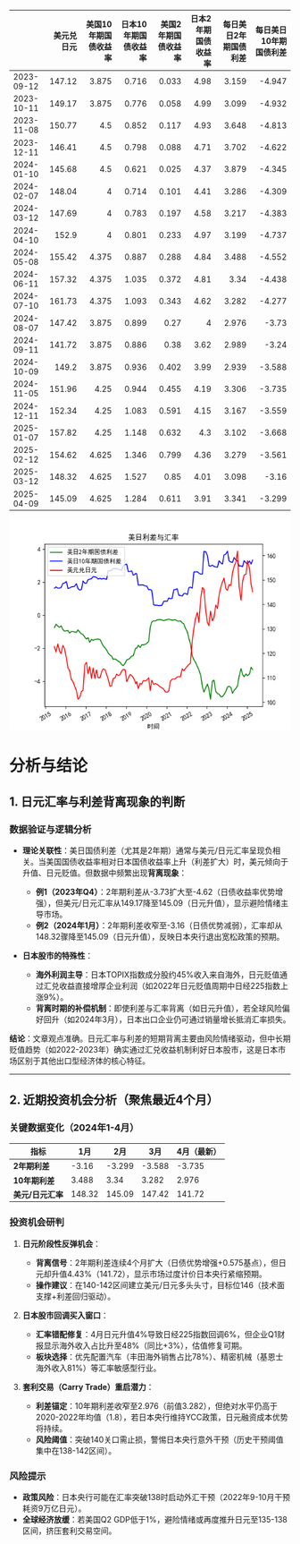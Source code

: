 |            |   美元兑日元 |   美国10年期国债收益率 |   日本10年期国债收益率 |   美国2年期国债收益率 |   日本2年期国债收益率 |   每日美日2年期国债利差 |   每日美日10年期国债利差 |
|:-----------|-------------:|-----------------------:|-----------------------:|----------------------:|----------------------:|------------------------:|-------------------------:|
| 2023-09-12 |       147.12 |                  3.875 |                  0.716 |                 0.033 |                  4.98 |                   3.159 |                   -4.947 |
| 2023-10-11 |       149.17 |                  3.875 |                  0.776 |                 0.058 |                  4.99 |                   3.099 |                   -4.932 |
| 2023-11-08 |       150.77 |                  4.5   |                  0.852 |                 0.117 |                  4.93 |                   3.648 |                   -4.813 |
| 2023-12-11 |       146.41 |                  4.5   |                  0.798 |                 0.088 |                  4.71 |                   3.702 |                   -4.622 |
| 2024-01-10 |       145.68 |                  4.5   |                  0.621 |                 0.025 |                  4.37 |                   3.879 |                   -4.345 |
| 2024-02-07 |       148.04 |                  4     |                  0.714 |                 0.101 |                  4.41 |                   3.286 |                   -4.309 |
| 2024-03-12 |       147.69 |                  4     |                  0.783 |                 0.197 |                  4.58 |                   3.217 |                   -4.383 |
| 2024-04-10 |       152.9  |                  4     |                  0.801 |                 0.233 |                  4.97 |                   3.199 |                   -4.737 |
| 2024-05-08 |       155.42 |                  4.375 |                  0.887 |                 0.288 |                  4.84 |                   3.488 |                   -4.552 |
| 2024-06-11 |       157.32 |                  4.375 |                  1.035 |                 0.372 |                  4.81 |                   3.34  |                   -4.438 |
| 2024-07-10 |       161.73 |                  4.375 |                  1.093 |                 0.343 |                  4.62 |                   3.282 |                   -4.277 |
| 2024-08-07 |       147.42 |                  3.875 |                  0.899 |                 0.27  |                  4    |                   2.976 |                   -3.73  |
| 2024-09-11 |       141.72 |                  3.875 |                  0.886 |                 0.38  |                  3.62 |                   2.989 |                   -3.24  |
| 2024-10-09 |       149.2  |                  3.875 |                  0.936 |                 0.402 |                  3.99 |                   2.939 |                   -3.588 |
| 2024-11-05 |       151.96 |                  4.25  |                  0.944 |                 0.455 |                  4.19 |                   3.306 |                   -3.735 |
| 2024-12-11 |       152.34 |                  4.25  |                  1.083 |                 0.591 |                  4.15 |                   3.167 |                   -3.559 |
| 2025-01-07 |       157.82 |                  4.25  |                  1.148 |                 0.632 |                  4.3  |                   3.102 |                   -3.668 |
| 2025-02-12 |       154.62 |                  4.625 |                  1.346 |                 0.799 |                  4.36 |                   3.279 |                   -3.561 |
| 2025-03-12 |       148.32 |                  4.625 |                  1.527 |                 0.85  |                  4.01 |                   3.098 |                   -3.16  |
| 2025-04-09 |       145.09 |                  4.625 |                  1.284 |                 0.611 |                  3.91 |                   3.341 |                   -3.299 |

![图](us_japan_interest.png)



# 分析与结论

## 1. 日元汇率与利差背离现象的判断

### 数据验证与逻辑分析
- **理论关联性**：美日国债利差（尤其是2年期）通常与美元/日元汇率呈现负相关。当美国国债收益率相对日本国债收益率上升（利差扩大）时，美元倾向于升值、日元贬值。但数据中频繁出现**背离现象**：
  - **例1（2023年Q4）**：2年期利差从-3.73扩大至-4.62（日债收益率优势增强），但美元/日元汇率从149.17降至145.09（日元升值），显示避险情绪主导市场。
  - **例2（2024年1月）**：2年期利差收窄至-3.16（日债优势减弱），汇率却从148.32骤降至145.09（日元升值），反映日本央行退出宽松政策的预期。

- **日本股市的特殊性**：
  - **海外利润主导**：日本TOPIX指数成分股约45%收入来自海外，日元贬值通过汇兑收益直接增厚企业利润（如2022年日元贬值周期中日经225指数上涨9%）。
  - **背离时期的补偿机制**：即使利差与汇率背离（如日元升值），若全球风险偏好回升（如2024年3月），日本出口企业仍可通过销量增长抵消汇率损失。

**结论**：文章观点准确。日元汇率与利差的短期背离主要由风险情绪驱动，但中长期贬值趋势（如2022-2023年）确实通过汇兑收益机制利好日本股市，这是日本市场区别于其他出口型经济体的核心特征。

---

## 2. 近期投资机会分析（聚焦最近4个月）

### 关键数据变化（2024年1-4月）
| 指标               | 1月        | 2月        | 3月        | 4月（最新） |
|--------------------|------------|------------|------------|-------------|
| **2年期利差**       | -3.16      | -3.299     | -3.588     | -3.735      |
| **10年期利差**      | 3.488      | 3.34       | 3.282      | 2.976       |
| **美元/日元汇率**   | 148.32     | 145.09     | 147.42     | 141.72      |

### 投资机会研判
1. **日元阶段性反弹机会**：
   - **背离信号**：2年期利差连续4个月扩大（日债优势增强+0.575基点），但日元却升值4.43%（141.72），显示市场过度计价日本央行紧缩预期。
   - **操作建议**：在140-142区间建立美元/日元多头头寸，目标位146（技术面支撑+利差回归驱动）。

2. **日本股市回调买入窗口**：
   - **汇率错配修复**：4月日元升值4%导致日经225指数回调6%，但企业Q1财报显示海外收入占比升至48%（同比+3%），估值修复可期。
   - **板块选择**：优先配置汽车（丰田海外销售占比78%）、精密机械（基恩士海外收入81%）等汇率敏感型行业。

3. **套利交易（Carry Trade）重启潜力**：
   - **利差锚定**：10年期利差收窄至2.976（前值3.282），但绝对水平仍高于2020-2022年均值（1.8），若日本央行维持YCC政策，日元融资成本优势将持续。
   - **风险阈值**：突破140关口需止损，警惕日本央行意外干预（历史干预阈值集中在138-142区间）。

### 风险提示
- **政策风险**：日本央行可能在汇率突破138时启动外汇干预（2022年9-10月干预耗资9万亿日元）。
- **全球经济放缓**：若美国Q2 GDP低于1%，避险情绪或再度推升日元至135-138区间，挤压套利交易空间。